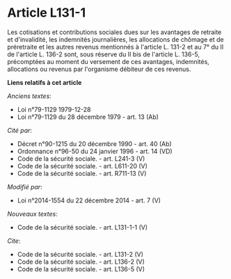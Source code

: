 # Article L131-1

Les cotisations et contributions sociales dues sur les avantages de retraite et d'invalidité, les indemnités journalières,
les allocations de chômage et de préretraite et les autres revenus mentionnés à l'article L. 131-2 et au 7° du II de
l'article L. 136-2 sont, sous réserve du II bis de l'article L. 136-5, précomptées au moment du versement de ces avantages,
indemnités, allocations ou revenus par l'organisme débiteur de ces revenus.

**Liens relatifs à cet article**

_Anciens textes_:

  - Loi n°79-1129 1979-12-28
  - Loi n°79-1129 du 28 décembre 1979 - art. 13 (Ab)

_Cité par_:

  - Décret n°90-1215 du 20 décembre 1990 - art. 40 (Ab)
  - Ordonnance n°96-50 du 24 janvier 1996 - art. 14 (VD)
  - Code de la sécurité sociale. - art. L241-3 (V)
  - Code de la sécurité sociale. - art. L611-20 (V)
  - Code de la sécurité sociale. - art. R711-13 (V)

_Modifié par_:

  - Loi n°2014-1554 du 22 décembre 2014 - art. 7 (V)

_Nouveaux textes_:

  - Code de la sécurité sociale. - art. L131-1-1 (V)

_Cite_:

  - Code de la sécurité sociale. - art. L131-2 (V)
  - Code de la sécurité sociale. - art. L136-2 (V)
  - Code de la sécurité sociale. - art. L136-5 (V)
